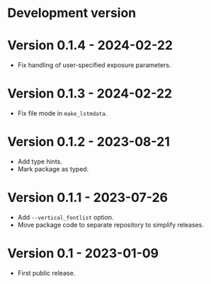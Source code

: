 # Development version

# Version 0.1.4 - 2024-02-22

* Fix handling of user-specified exposure parameters.

# Version 0.1.3 - 2024-02-22

* Fix file mode in `make_lstmdata`.

# Version 0.1.2 - 2023-08-21

* Add type hints.
* Mark package as typed.

# Version 0.1.1 - 2023-07-26

* Add `--vertical_fontlist` option.
* Move package code to separate repository to simplify releases.

# Version 0.1 - 2023-01-09

* First public release.
